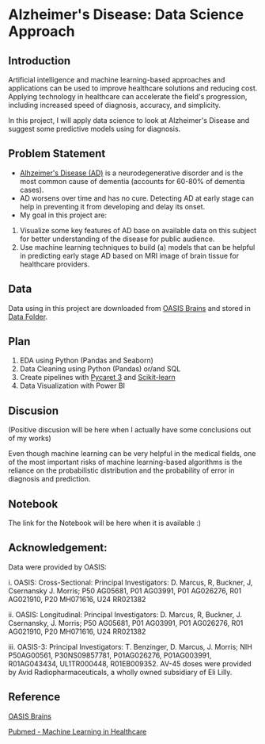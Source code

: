 # Alzheimer's Disease: Data Science Approach
## Introduction
Artificial intelligence and machine learning-based approaches and applications can be used to improve healthcare solutions and reducing cost. Applying technology in healthcare can accelerate the field's progression, including increased speed of diagnosis, accuracy, and simplicity.

In this project, I will apply data science to look at Alzheimer's Disease and suggest some predictive models using for diagnosis. 

## Problem Statement
- [Alhzeimer's Disease (AD)](https://www.alz.org/alzheimers-dementia/what-is-alzheimers) is a neurodegenerative disorder and is the most common cause of dementia (accounts for 60-80% of dementia cases).
- AD worsens over time and has no cure. Detecting AD at early stage can help in preventing it from developing and delay its onset.
- My goal in this project are:
1. Visualize some key features of AD base on available data on this subject for better understanding of the disease for public audience.
2. Use machine learning techniques to build (a) models that can be helpful in predicting early stage AD based on MRI image of brain tissue for healthcare providers.

## Data
Data using in this project are downloaded from [OASIS Brains](https://www.oasis-brains.org/#data) and stored in [Data Folder](https://github.com/halethithu/Capstone/tree/main/Data).

## Plan
1. EDA using Python (Pandas and Seaborn)
2. Data Cleaning using Python (Pandas) or/and SQL
3. Create pipelines with [Pycaret 3](https://pycaret.org/) and [Scikit-learn](https://scikit-learn.org/stable/)
4. Data Visualization with Power BI

## Discusion
(Positive discusion will be here when I actually have some conclusions out of my works)

Even though machine learning can be very helpful in the medical fields, one of the most important risks of machine learning-based algorithms is the reliance on the probabilistic distribution and the probability of error in diagnosis and prediction.

## Notebook
The link for the Notebook will be here when it is available :)

## Acknowledgement:
Data were provided by OASIS:

 i. OASIS: Cross-Sectional: Principal Investigators: D. Marcus, R, Buckner, J, Csernansky J. Morris; P50 AG05681, P01 AG03991, P01 AG026276, R01 AG021910, P20 MH071616, U24 RR021382
 
 ii. OASIS: Longitudinal: Principal Investigators: D. Marcus, R, Buckner, J. Csernansky, J. Morris; P50 AG05681, P01 AG03991, P01 AG026276, R01 AG021910, P20 MH071616, U24 RR021382
 
iii. OASIS-3: Principal Investigators: T. Benzinger, D. Marcus, J. Morris; NIH P50AG00561, P30NS09857781, P01AG026276, P01AG003991, R01AG043434, UL1TR000448, R01EB009352. AV-45 doses were provided by Avid Radiopharmaceuticals, a wholly owned subsidiary of Eli Lilly.

## Reference
[OASIS Brains](https://www.oasis-brains.org/#data)

[Pubmed - Machine Learning in Healthcare](https://www.ncbi.nlm.nih.gov/pmc/articles/PMC8822225/)

